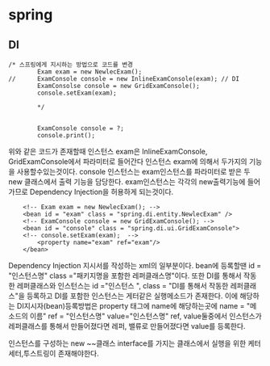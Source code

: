 # spring

## DI

```
/* 스프링에게 지시하는 방법으로 코드를 변경 
		Exam exam = new NewlecExam();
//		ExamConsole console = new InlineExamConsole(exam); // DI
		ExamConsolse console = new GridExamConsole();
		console.setExam(exam);
		
		*/
		
		
		ExamConsole console = ?;
		console.print(); 
```
위와 같은 코드가 존재할때 
인스턴스 exam은 InlineExamConsole, GridExamConsole에서 파라미터로 들어간다 
인스턴스 exam에 의해서 두가지의 기능을 사용할수있는것이다. 
console 인스턴스는 exam인스턴스를 파라미터로 받은 두 new 클래스에서 출력 기능을 담당한다.
exam인스턴스는 각각의 new출력기능에 들어가므로 Dependency Injection을 허용하게 되는것이다. 


```
    <!-- Exam exam = new NewlecExam(); -->
	<bean id = "exam" class = "spring.di.entity.NewlecExam" />
	<!-- ExamConsole console = new GridExamConsole(); -->
	<bean id = "console" class = "spring.di.ui.GridExamConsole">
	<!-- console.setExam(exam);  -->
		<property name="exam" ref="exam"/>
	</bean>

```
Dependency Injection 지시서를 작성하는 xml의 일부분이다. 
bean에 등록할땐 id  = "인스턴스명" class ="패키지명을 포함한 레퍼클래스명"이다.
또한 DI를 통해서 작동한 레퍼클래스와 인스턴스는 id ="인스턴스 ", class = "DI를 통해서 작동한 레퍼클래스"을 등록하고
DI를 포함한 인스턴스는 게터같은 실행메소드가 존재한다. 이에 해당하는 DI지시자(bean)등록방법은
property 태그에 name에 해당하는곳에 name = "메소드의 이름" ref = "인스턴스명" value="인스턴스명"
ref, value둘중에서 인스턴스가 레퍼클래스를 통해서 만들어졌다면 레퍼, 밸류로 만들어졌다면 value를 등록한다.

인스턴스를 구성하는 new ~~클래스 interface를 가지는 클래스에서 실행을 위한 케터세터,투스트링이 존재해야한다. 